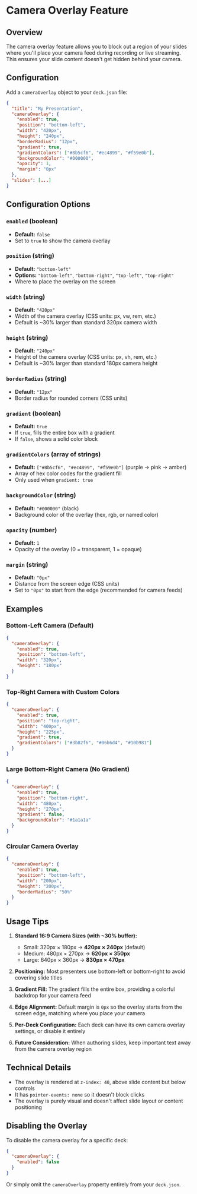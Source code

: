 # Camera Overlay Feature

## Overview

The camera overlay feature allows you to block out a region of your slides where you'll place your camera feed during recording or live streaming. This ensures your slide content doesn't get hidden behind your camera.

## Configuration

Add a `cameraOverlay` object to your `deck.json` file:

```json
{
  "title": "My Presentation",
  "cameraOverlay": {
    "enabled": true,
    "position": "bottom-left",
    "width": "420px",
    "height": "240px",
    "borderRadius": "12px",
    "gradient": true,
    "gradientColors": ["#8b5cf6", "#ec4899", "#f59e0b"],
    "backgroundColor": "#000000",
    "opacity": 1,
    "margin": "0px"
  },
  "slides": [...]
}
```

## Configuration Options

### `enabled` (boolean)
- **Default:** `false`
- Set to `true` to show the camera overlay

### `position` (string)
- **Default:** `"bottom-left"`
- **Options:** `"bottom-left"`, `"bottom-right"`, `"top-left"`, `"top-right"`
- Where to place the overlay on the screen

### `width` (string)
- **Default:** `"420px"`
- Width of the camera overlay (CSS units: px, vw, rem, etc.)
- Default is ~30% larger than standard 320px camera width

### `height` (string)
- **Default:** `"240px"`
- Height of the camera overlay (CSS units: px, vh, rem, etc.)
- Default is ~30% larger than standard 180px camera height

### `borderRadius` (string)
- **Default:** `"12px"`
- Border radius for rounded corners (CSS units)

### `gradient` (boolean)
- **Default:** `true`
- If `true`, fills the entire box with a gradient
- If `false`, shows a solid color block

### `gradientColors` (array of strings)
- **Default:** `["#8b5cf6", "#ec4899", "#f59e0b"]` (purple → pink → amber)
- Array of hex color codes for the gradient fill
- Only used when `gradient: true`

### `backgroundColor` (string)
- **Default:** `"#000000"` (black)
- Background color of the overlay (hex, rgb, or named color)

### `opacity` (number)
- **Default:** `1`
- Opacity of the overlay (0 = transparent, 1 = opaque)

### `margin` (string)
- **Default:** `"0px"`
- Distance from the screen edge (CSS units)
- Set to `"0px"` to start from the edge (recommended for camera feeds)

## Examples

### Bottom-Left Camera (Default)
```json
{
  "cameraOverlay": {
    "enabled": true,
    "position": "bottom-left",
    "width": "320px",
    "height": "180px"
  }
}
```

### Top-Right Camera with Custom Colors
```json
{
  "cameraOverlay": {
    "enabled": true,
    "position": "top-right",
    "width": "400px",
    "height": "225px",
    "gradient": true,
    "gradientColors": ["#3b82f6", "#06b6d4", "#10b981"]
  }
}
```

### Large Bottom-Right Camera (No Gradient)
```json
{
  "cameraOverlay": {
    "enabled": true,
    "position": "bottom-right",
    "width": "480px",
    "height": "270px",
    "gradient": false,
    "backgroundColor": "#1a1a1a"
  }
}
```

### Circular Camera Overlay
```json
{
  "cameraOverlay": {
    "enabled": true,
    "position": "bottom-left",
    "width": "200px",
    "height": "200px",
    "borderRadius": "50%"
  }
}
```

## Usage Tips

1. **Standard 16:9 Camera Sizes (with ~30% buffer):**
   - Small: 320px × 180px → **420px × 240px** (default)
   - Medium: 480px × 270px → **620px × 350px**
   - Large: 640px × 360px → **830px × 470px**

2. **Positioning:** Most presenters use bottom-left or bottom-right to avoid covering slide titles

3. **Gradient Fill:** The gradient fills the entire box, providing a colorful backdrop for your camera feed

4. **Edge Alignment:** Default margin is `0px` so the overlay starts from the screen edge, matching where you place your camera

5. **Per-Deck Configuration:** Each deck can have its own camera overlay settings, or disable it entirely

6. **Future Consideration:** When authoring slides, keep important text away from the camera overlay region

## Technical Details

- The overlay is rendered at `z-index: 40`, above slide content but below controls
- It has `pointer-events: none` so it doesn't block clicks
- The overlay is purely visual and doesn't affect slide layout or content positioning

## Disabling the Overlay

To disable the camera overlay for a specific deck:

```json
{
  "cameraOverlay": {
    "enabled": false
  }
}
```

Or simply omit the `cameraOverlay` property entirely from your `deck.json`.
